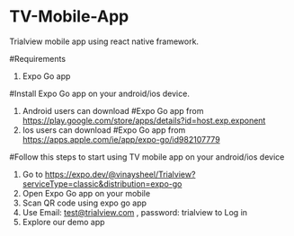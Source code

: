 # TV-Mobile-App
Trialview mobile app using react native framework.

#Requirements
1. Expo Go app

#Install Expo Go app on your android/ios device.
1. Android users can download #Expo Go app from https://play.google.com/store/apps/details?id=host.exp.exponent
2. Ios users can download #Expo Go app from https://apps.apple.com/ie/app/expo-go/id982107779

#Follow this steps to start using TV mobile app on your android/ios device
1. Go to https://expo.dev/@vinaysheel/Trialview?serviceType=classic&distribution=expo-go
2. Open Expo Go app on your mobile
2. Scan QR code using expo go app
3. Use Email: test@trialview.com , password: trialview to Log in
4. Explore our demo app
